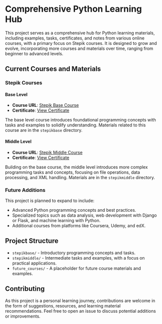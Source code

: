 # Comprehensive Python Learning Hub

This project serves as a comprehensive hub for Python learning materials, including examples, tasks, certificates, and notes from various online courses, with a primary focus on Stepik courses. It is designed to grow and evolve, incorporating more courses and materials over time, ranging from beginner to advanced levels.

## Current Courses and Materials

### Stepik Courses

#### Base Level

- **Course URL**: [Stepik Base Course](https://stepik.org/course/67/syllabus)
- **Certificate**: [View Certificate](https://stepik.org/cert/2519949)

The base level course introduces foundational programming concepts with tasks and examples to solidify understanding. Materials related to this course are in the `stepikbase` directory.

#### Middle Level

- **Course URL**: [Stepik Middle Course](https://stepik.org/course/512/syllabus)
- **Certificate**: [View Certificate](https://stepik.org/cert/2769888)

Building on the base course, the middle level introduces more complex programming tasks and concepts, focusing on file operations, data processing, and XML handling. Materials are in the `stepikmiddle` directory.

### Future Additions

This project is planned to expand to include:

- Advanced Python programming concepts and best practices.
- Specialized topics such as data analysis, web development with Django or Flask, and machine learning with Python.
- Additional courses from platforms like Coursera, Udemy, and edX.

## Project Structure

- `stepikbase/` - Introductory programming concepts and tasks.
- `stepikmiddle/` - Intermediate tasks and examples, with a focus on practical applications.
- `future_courses/` - A placeholder for future course materials and examples.

## Contributing

As this project is a personal learning journey, contributions are welcome in the form of suggestions, resources, and learning material recommendations. Feel free to open an issue to discuss potential additions or improvements.
